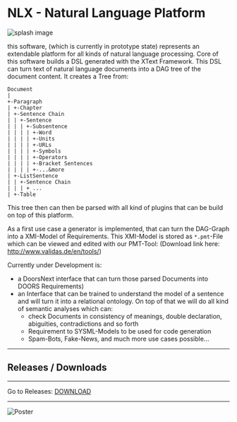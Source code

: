 # NLX - Natural Language Platform
![splash image](https://raw.githubusercontent.com/validas/NLX/master/img/splash.jpg "splash image")

this software, (which is currently in prototype state) represents an extendable platform for all kinds of natural language processing. Core of this software builds a DSL generated with the XText Framework. This DSL can turn text of natural language documents into a DAG tree of the document content. It creates a Tree from:

```
Document
|
+-Paragraph
| +-Chapter
| +-Sentence Chain
| | +-Sentence
| | | +-Subsentence
| | | | +-Word
| | | | +-Units
| | | | +-URLs
| | | | +-Symbols
| | | | +-Operators
| | | | +-Bracket Sentences
| | | | +-...&more
| +-ListSentence
| | +-Sentence Chain
| | | + ...
| +-Table
```

This tree then can then be parsed with all kind of plugins that can be build on top of this platform.

As a first use case a generator is implemented, that can turn the DAG-Graph into a XMI-Model of Requirements. This XMI-Model is stored as `*.pmt`-File which can be viewed and edited with our PMT-Tool:  (Download link here: http://www.validas.de/en/tools/)

Currently under Development is: 
* a DoorsNext interface that can turn those parsed Documents into DOORS Requirements)
* an Interface that can be trained to understand the model of a sentence and will turn it into a relational ontology. On top of that we will do all kind of semantic analyses which can:
  * check Documents in consistency of meanings, double declaration, abiguities, contradictions and so forth
  * Requirement to SYSML-Models to be used for code generation
  * Spam-Bots, Fake-News, and much more use cases possible...

---
## Releases / Downloads
---

Go to Releases: [DOWNLOAD](https://github.com/validas/NLX/releases>)

---
![Poster](https://raw.githubusercontent.com/validas/NLX/master/img/Preview.jpg)
